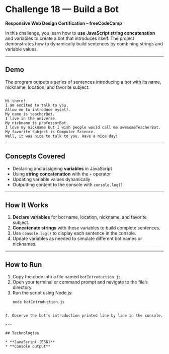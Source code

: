 #  Challenge 18 — Build a Bot

**Responsive Web Design Certification – freeCodeCamp**

In this challenge, you learn how to **use JavaScript string concatenation** and variables to create a bot that introduces itself. The project demonstrates how to dynamically build sentences by combining strings and variable values.

---

##  Demo

The program outputs a series of sentences introducing a bot with its name, nickname, location, and favorite subject:

```

Hi there!
I am excited to talk to you.
Allow me to introduce myself.
My name is teacherBot.
I live in the universe.
My nickname is professorBot.
I love my nickname but I wish people would call me awesomeTeacherBot.
My favorite subject is Computer Science.
Well, it was nice to talk to you. Have a nice day!

````

---

##  Concepts Covered

- Declaring and assigning **variables** in JavaScript  
- Using **string concatenation** with the `+` operator  
- Updating variable values dynamically  
- Outputting content to the console with `console.log()`  

---

##  How It Works

1. **Declare variables** for bot name, location, nickname, and favorite subject.  
2. **Concatenate strings** with these variables to build complete sentences.  
3. Use `console.log()` to display each sentence in the console.  
4. Update variables as needed to simulate different bot names or nicknames.  

---

##  How to Run

1. Copy the code into a file named `botIntroduction.js`.  
2. Open your terminal or command prompt and navigate to the file’s directory.  
3. Run the script using Node.js:  
   ```bash
   node botIntroduction.js
````

4. Observe the bot’s introduction printed line by line in the console.

---

## Technologies

* **JavaScript (ES6)**
* **Console output**

